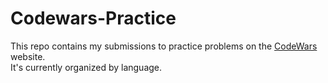 # Codewars-Practice

This repo contains my submissions to practice problems on the [CodeWars](https://www.codewars.com) website.  
It's currently organized by language.

